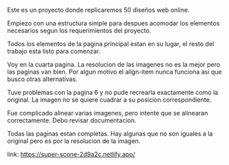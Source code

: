 Este es un proyecto donde replicaremos 50 diseños web online.

Empiezo con una estructura simple para despues acomodar los elementos necesarios segun los requerimientos del proyecto.

Todos los elementos de la pagina principal estan en su lugar, el resto del trabajo esta listo para comenzar.

Voy en la cuarta pagina. La resolucion de las imagenes no es la mejor pero las paginas van bien.
Por algun motivo el align-item nunca funciona asi que busco otras alternativas.

Tuve problemas con la pagina 6 y no pude recrearla exactamente como la original. La imagen no se quiere cuadrar a su posicion correspondiente.

Fue complicado alinear varias imagenes, pero intente que se alinearan correctamente. Debo revisar documentacion.

Todas las paginas estan completas. Hay algunas que no son iguales a la original pero es por la resolucion de la imagen.

link: https://super-scone-2d9a2c.netlify.app/